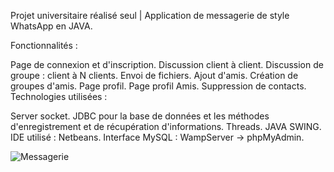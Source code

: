 Projet universitaire réalisé seul | Application de messagerie de style WhatsApp en JAVA.

Fonctionnalités :

Page de connexion et d'inscription.
Discussion client à client.
Discussion de groupe : client à N clients.
Envoi de fichiers.
Ajout d'amis.
Création de groupes d'amis.
Page profil.
Page profil Amis.
Suppression de contacts.
Technologies utilisées :

Server socket.
JDBC pour la base de données et les méthodes d'enregistrement et de récupération d'informations.
Threads.
JAVA SWING.
IDE utilisé : Netbeans.
Interface MySQL : WampServer → phpMyAdmin.

![Messagerie](https://github.com/Jisse7/Chat-App/assets/105201176/73413521-5233-4bba-9c9a-4e3895473ecf)
